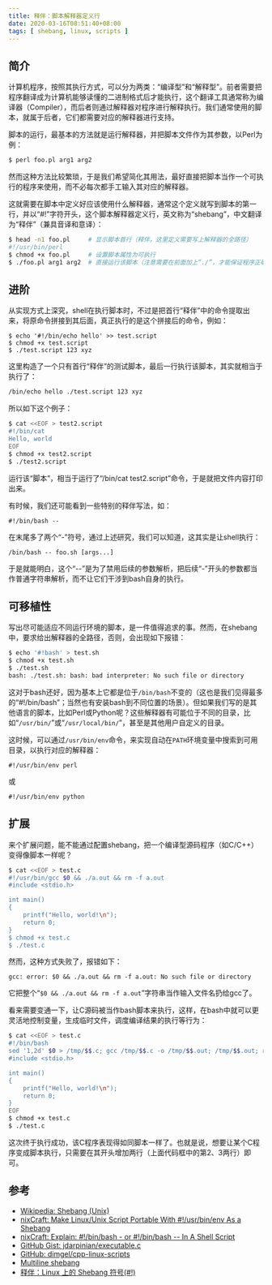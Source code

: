 ```yaml
---
title: 释伴：脚本解释器定义行
date: 2020-03-16T08:51:40+08:00
tags: [ shebang, linux, scripts ]
---
```


## 简介

计算机程序，按照其执行方式，可以分为两类：“编译型”和“解释型”。前者需要把程序翻译成为计算机能够读懂的二进制格式后才能执行，这个翻译工具通常称为编译器（Compiler），而后者则通过解释器对程序进行解释执行。我们通常使用的脚本，就属于后者，它们都需要对应的解释器进行支持。

脚本的运行，最基本的方法就是运行解释器，并把脚本文件作为其参数，以Perl为例：

```sh
$ perl foo.pl arg1 arg2
```

然而这种方法比较繁琐，于是我们希望简化其用法，最好直接把脚本当作一个可执行的程序来使用，而不必每次都手工输入其对应的解释器。

这就需要在脚本中定义好应该使用什么解释器，通常这个定义就写到脚本的第一行，并以“#!”字符开头，这个脚本解释器定义行，英文称为“shebang”，中文翻译为“释伴”（兼具音译和意译）：

```sh
$ head -n1 foo.pl     # 显示脚本首行（释伴，这里定义需要写上解释器的全路径）
#!/usr/bin/perl
$ chmod +x foo.pl     # 设置脚本属性为可执行
$ ./foo.pl arg1 arg2  # 直接运行该脚本（注意需要在前面加上“./”，才能保证程序正确运行）
```

## 进阶

从实现方式上深究，shell在执行脚本时，不过是把首行“释伴”中的命令提取出来，将原命令拼接到其后面，真正执行的是这个拼接后的命令，例如：

```ah
$ echo '#!/bin/echo hello' >> test.script
$ chmod +x test.script
$ ./test.script 123 xyz
```

这里构造了一个只有首行“释伴”的测试脚本，最后一行执行该脚本，其实就相当于执行了：

```sh
/bin/echo hello ./test.script 123 xyz
```

所以如下这个例子：

```sh
$ cat <<EOF > test2.script
#!/bin/cat
Hello, world
EOF
$ chmod +x test2.script
$ ./test2.script
```

运行该“脚本”，相当于运行了“/bin/cat test2.script”命令，于是就把文件内容打印出来。

有时候，我们还可能看到一些特别的释伴写法，如：

```
#!/bin/bash --
```

在末尾多了两个“-”符号，通过上述研究，我们可以知道，这其实是让shell执行：

```
/bin/bash -- foo.sh [args...]
```

于是就能明白，这个“--”是为了禁用后续的参数解析，把后续“-”开头的参数都当作普通字符串解析，而不让它们干涉到bash自身的执行。

## 可移植性

写出尽可能适应不同运行环境的脚本，是一件值得追求的事。然而，在shebang中，要求给出解释器的全路径，否则，会出现如下报错：

```sh
$ echo '#!bash' > test.sh
$ chmod +x test.sh
$ ./test.sh
bash: ./test.sh: bash: bad interpreter: No such file or directory
```

这对于bash还好，因为基本上它都是位于`/bin/bash`不变的（这也是我们见得最多的“#!/bin/bash”；当然也有安装bash到不同位置的场景）。但如果我们写的是其他语言的脚本，比如Perl或Python呢？这些解释器有可能位于不同的目录，比如“`/usr/bin/`”或“`/usr/local/bin/`”，甚至是其他用户自定义的目录。

这时候，可以通过`/usr/bin/env`命令，来实现自动在`PATH`环境变量中搜索到可用目录，以执行对应的解释器：

```
#!/usr/bin/env perl
```

或

```
#!/usr/bin/env python
```

## 扩展

来个扩展问题，能不能通过配置shebang，把一个编译型源码程序（如C/C++）变得像脚本一样呢？

```sh
$ cat <<EOF > test.c
#!/usr/bin/gcc $0 && ./a.out && rm -f a.out
#include <stdio.h>

int main()
{
    printf("Hello, world!\n");
    return 0;
}
$ chmod +x test.c
$ ./test.c
```

然而，这种方式失败了，报错如下：

```
gcc: error: $0 && ./a.out && rm -f a.out: No such file or directory
```

它把整个“`$0 && ./a.out && rm -f a.out`”字符串当作输入文件名扔给gcc了。

看来需要变通一下，让C源码被当作bash脚本来执行，这样，在bash中就可以更灵活地控制变量，生成临时文件，调度编译结果的执行等行为：

```sh
$ cat <<EOF > test.c
#!/bin/bash
sed '1,2d' $0 > /tmp/$$.c; gcc /tmp/$$.c -o /tmp/$$.out; /tmp/$$.out; rm -f /tmp/$$.{in,out}; exit
#include <stdio.h>

int main()
{
    printf("Hello, world!\n");
    return 0;
}
EOF
$ chmod +x test.c
$ ./test.c
```

这次终于执行成功，该C程序表现得如同脚本一样了。也就是说，想要让某个C程序变成脚本执行，只需要在其开头增加两行（上面代码框中的第2、3两行）即可。

## 参考

* [Wikipedia: Shebang (Unix)](https://en.wikipedia.org/wiki/Shebang_%28Unix%29)
* [nixCraft: Make Linux/Unix Script Portable With #!/usr/bin/env As a Shebang](https://www.cyberciti.biz/tips/finding-bash-perl-python-portably-using-env.html)
* [nixCraft: Explain: #!/bin/bash - or #!/bin/bash -- In A Shell Script](https://www.cyberciti.biz/faq/binbash-interpreter-spoofing/)
* [GitHub Gist: jdarpinian/executable.c](https://gist.github.com/jdarpinian/1952a58b823222627cc1a8b83a7aa4e2)
* [GitHub: dimgel/cpp-linux-scripts](https://github.com/dimgel/cpp-linux-scripts)
* [Multiline shebang](https://rosettacode.org/wiki/Multiline_shebang)
* [释伴：Linux 上的 Shebang 符号(#!)](https://www.cnblogs.com/wxishang1991/p/5439024.html)
